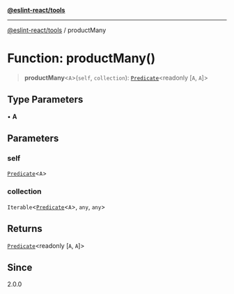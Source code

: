[**@eslint-react/tools**](../README.md)

***

[@eslint-react/tools](../README.md) / productMany

# Function: productMany()

> **productMany**\<`A`\>(`self`, `collection`): [`Predicate`](../interfaces/Predicate.md)\<readonly [`A`, `A`]\>

## Type Parameters

• **A**

## Parameters

### self

[`Predicate`](../interfaces/Predicate.md)\<`A`\>

### collection

`Iterable`\<[`Predicate`](../interfaces/Predicate.md)\<`A`\>, `any`, `any`\>

## Returns

[`Predicate`](../interfaces/Predicate.md)\<readonly [`A`, `A`]\>

## Since

2.0.0
